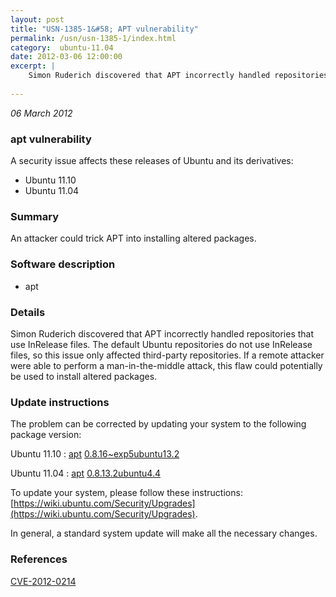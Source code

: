 ```yaml
---
layout: post
title: "USN-1385-1&#58; APT vulnerability"
permalink: /usn/usn-1385-1/index.html
category:  ubuntu-11.04
date: 2012-03-06 12:00:00
excerpt: |
    Simon Ruderich discovered that APT incorrectly handled repositories that use InRelease files. The default Ubuntu repositories do not use InRelease files, so this issue only affected third-party repositories. If a remote attacker were able to perform a man-in-the-middle attack, this flaw could potentially be used to install altered packages. 
    
--- 
```

 
 

*06 March 2012*

### apt vulnerability

A security issue affects these releases of Ubuntu and its derivatives:

* Ubuntu 11.10
* Ubuntu 11.04

### Summary

An attacker could trick APT into installing altered packages. 

### Software description

* apt 

### Details

Simon Ruderich discovered that APT incorrectly handled repositories that use InRelease files. The default Ubuntu repositories do not use InRelease files, so this issue only affected third-party repositories. If a remote attacker were able to perform a man-in-the-middle attack, this flaw could potentially be used to install altered packages. 

### Update instructions

The problem can be corrected by updating your system to the following package version:

Ubuntu 11.10
 : [apt](https://launchpad.net/ubuntu/+source/apt) <span> [0.8.16~exp5ubuntu13.2](https://launchpad.net/ubuntu/+source/apt/0.8.16~exp5ubuntu13.2) </span> 

Ubuntu 11.04
 : [apt](https://launchpad.net/ubuntu/+source/apt) <span> [0.8.13.2ubuntu4.4](https://launchpad.net/ubuntu/+source/apt/0.8.13.2ubuntu4.4) </span> 

To update your system, please follow these instructions: [https://wiki.ubuntu.com/Security/Upgrades](https://wiki.ubuntu.com/Security/Upgrades).

In general, a standard system update will make all the necessary changes. 

### References

 
 [CVE-2012-0214](http://people.ubuntu.com/~ubuntu-security/cve/CVE-2012-0214)
 

